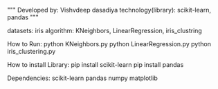 """
Developed by: Vishvdeep dasadiya
technology(library): scikit-learn, pandas
"""

datasets: iris
algorithm: KNeighbors, LinearRegression, iris_clustring

How to Run:
python KNeighbors.py
python LinearRegression.py
python iris_clustering.py


How to install Library:
pip install scikit-learn
pip install pandas

Dependencies:
scikit-learn
pandas
numpy
matplotlib

